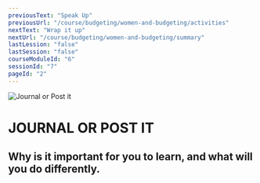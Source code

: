 ```yaml
---
previousText: "Speak Up"
previousUrl: "/course/budgeting/women-and-budgeting/activities"
nextText: "Wrap it up"
nextUrl: "/course/budgeting/women-and-budgeting/summary"
lastLession: "false"
lastSession: "false"
courseModuleId: "6"
sessionId: "7"
pageId: "2"
---
```



![Journal or Post it](/assets/img/journal-it.png)
# JOURNAL OR POST IT

## Why is it important for you to learn, and what will you do differently. 
<sparkle-feed-post assignment-name="Why is it important for you to learn, and what will you do differently." ></sparkle-feed-post>